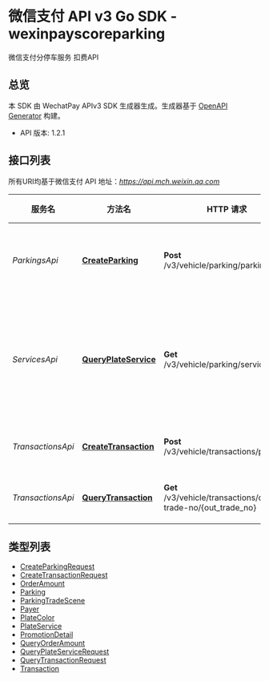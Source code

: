 # 微信支付 API v3 Go SDK - wexinpayscoreparking

微信支付分停车服务 扣费API

## 总览
本 SDK 由 WechatPay APIv3 SDK 生成器生成。生成器基于 [OpenAPI Generator](https://openapi-generator.tech) 构建。

- API 版本: 1.2.1

## 接口列表

所有URI均基于微信支付 API 地址：*https://api.mch.weixin.qq.com*

服务名 | 方法名 | HTTP 请求 | 描述
------------ | ------------- | ------------- | -------------
*ParkingsApi* | [**CreateParking**](ParkingsApi.md#createparking) | **Post** /v3/vehicle/parking/parkings | 创建停车入场
*ServicesApi* | [**QueryPlateService**](ServicesApi.md#queryplateservice) | **Get** /v3/vehicle/parking/services/find | 查询车牌服务开通信息
*TransactionsApi* | [**CreateTransaction**](TransactionsApi.md#createtransaction) | **Post** /v3/vehicle/transactions/parking | 扣费受理
*TransactionsApi* | [**QueryTransaction**](TransactionsApi.md#querytransaction) | **Get** /v3/vehicle/transactions/out-trade-no/{out_trade_no} | 查询订单


## 类型列表

 - [CreateParkingRequest](CreateParkingRequest.md)
 - [CreateTransactionRequest](CreateTransactionRequest.md)
 - [OrderAmount](OrderAmount.md)
 - [Parking](Parking.md)
 - [ParkingTradeScene](ParkingTradeScene.md)
 - [Payer](Payer.md)
 - [PlateColor](PlateColor.md)
 - [PlateService](PlateService.md)
 - [PromotionDetail](PromotionDetail.md)
 - [QueryOrderAmount](QueryOrderAmount.md)
 - [QueryPlateServiceRequest](QueryPlateServiceRequest.md)
 - [QueryTransactionRequest](QueryTransactionRequest.md)
 - [Transaction](Transaction.md)

